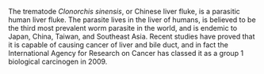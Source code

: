 [//]: # (Created by ./bin/manage_files.pl from ./species/Clonorchis_sinensis/Clonorchis_sinensis.about.html on Thu Jun 11 13:43:47 2020)
The trematode _Clonorchis sinensis_, or Chinese liver fluke, is a parasitic human liver fluke. The parasite lives in the liver of humans, is believed to be the third most prevalent worm parasite in the world, and is endemic to Japan, China, Taiwan, and Southeast Asia. Recent studies have proved that it is capable of causing cancer of liver and bile duct, and in fact the International Agency for Research on Cancer has classed it as a group 1 biological carcinogen in 2009.
